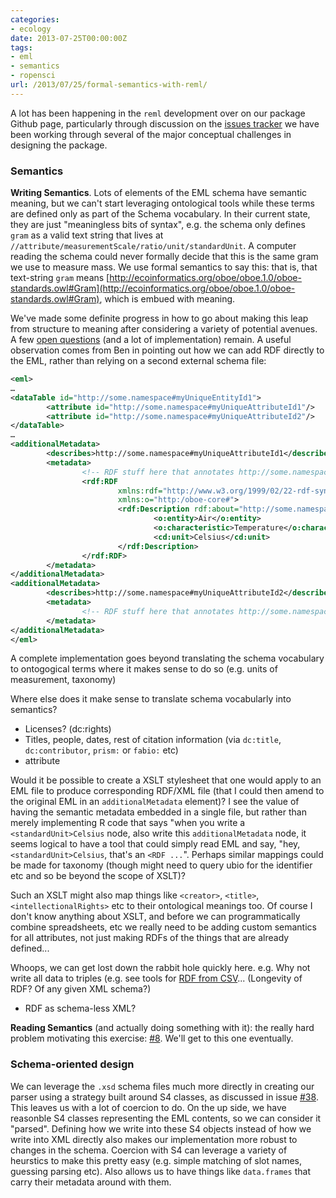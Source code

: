 ```yaml
---
categories:
- ecology
date: 2013-07-25T00:00:00Z
tags:
- eml
- semantics
- ropensci
url: /2013/07/25/formal-semantics-with-reml/
---
```


A lot has been happening in the `reml` development over on our package Github page, particularly through discussion on the [issues tracker](http://ropensci.org/reml) we have been working through several of the major conceptual challenges in designing the package.


### Semantics


**Writing Semantics**.  Lots of elements of the EML schema have semantic meaning, but we can't start leveraging ontological tools while these terms are defined only as part of the Schema vocabulary. In their current state, they are just "meaningless bits of syntax", e.g. the schema only defines `gram` as a valid text string that lives at `//attribute/measurementScale/ratio/unit/standardUnit`. A computer reading the schema could never formally decide that this is the same gram we use to measure mass.  We use formal semantics to say this: that is, that text-string `gram` means [http://ecoinformatics.org/oboe/oboe.1.0/oboe-standards.owl#Gram](http://ecoinformatics.org/oboe/oboe.1.0/oboe-standards.owl#Gram), which is embued with meaning.  

We've made some definite progress in how to go about making this leap from structure to meaning after considering a variety of potential avenues.  A few [open questions](https://github.com/ropensci/reml/issues/5#issuecomment-21573824) (and a lot of implementation) remain.  A useful observation comes from Ben in pointing out how we can add RDF directly to the EML, rather than relying on a second external schema file:


```xml
<eml>
…
<dataTable id="http://some.namespace#myUniqueEntityId1">
        <attribute id="http://some.namespace#myUniqueAttributeId1"/>
        <attribute id="http://some.namespace#myUniqueAttributeId2"/>
</dataTable>
…
<additionalMetadata>
        <describes>http://some.namespace#myUniqueAttributeId1</describes>
        <metadata>
                <!-- RDF stuff here that annotates http://some.namespace#myUniqueAttributeId1 -->
                <rdf:RDF
                        xmlns:rdf="http://www.w3.org/1999/02/22-rdf-syntax-ns#"
                        xmlns:o="http:/oboe-core#">
                        <rdf:Description rdf:about="http://some.namespace#myUniqueAttributeId1">
                                <o:entity>Air</o:entity>
                                <o:characteristic>Temperature</o:characteristic>
                                <cd:unit>Celsius</cd:unit>
                        </rdf:Description>
                </rdf:RDF>
        </metadata>
</additionalMetadata>
<additionalMetadata>
        <describes>http://some.namespace#myUniqueAttributeId2</describes>
        <metadata>
                <!-- RDF stuff here that annotates http://some.namespace#myUniqueAttributeId2 -->
        </metadata>
</additionalMetadata>
</eml>

```






A complete implementation goes beyond translating the schema vocabulary to ontogogical terms where it makes sense to do so (e.g. units of measurement, taxonomy) 

Where else does it make sense to translate schema vocabularly into semantics?  

- Licenses?  (dc:rights)
- Titles, people, dates, rest of citation information (via `dc:title`, `dc:contributor`, `prism:` or `fabio:` etc)
- attribute

Would it be possible to create a XSLT stylesheet that one would apply to an EML file to produce corresponding RDF/XML file (that I could then amend to the original EML in an `additionalMetadata` element)?  I see the value of having the semantic metadata embedded in a single file, but rather than merely implementing R code that says "when you write a `<standardUnit>Celsius` node, also write this `additionalMetadata` node, it seems logical to have a tool that could simply read EML and say, "hey, `<standardUnit>Celsius`, that's an `<RDF ...`".  Perhaps similar mappings could be made for taxonomy (though might need to query ubio for the identifier etc and so be beyond the scope of XSLT)?  

Such an XSLT might also map things like `<creator>`, `<title>`, `<intellectionalRights>` etc to their ontological meanings too.  Of course I don't know anything about XSLT, and before we can programmatically combine spreadsheets, etc we really need to be adding custom semantics for all attributes, not just making RDFs of the things that are already defined...


Whoops, we can get lost down the rabbit hole quickly here. e.g. Why not write all data to triples (e.g. see tools for [RDF from CSV](http://www.w3.org/wiki/ConverterToRdf#CSV_.28Comma-Separated_Values.29)... (Longevity of RDF? Of any given XML schema?)

- RDF as schema-less XML?


**Reading Semantics** (and actually doing something with it): the really hard problem motivating this exercise:  [#8](https://github.com/ropensci/reml/issues/8).  We'll get to this one eventually.  


### Schema-oriented design

We can leverage the `.xsd` schema files much more directly in creating our parser using a strategy built around S4 classes, as discussed in issue [#38](https://github.com/ropensci/reml/issues/38).  This leaves us with a lot of coercion to do. On the up side, we have reasonble S4 classes representing the EML contents, so we can consider it "parsed".  Defining how we write into these S4 objects instead of how we write into XML directly also makes our implementation more robust to changes in the schema. Coercion with S4 can leverage a variety of heurstics to make this pretty easy (e.g. simple matching of slot names, guessing parsing etc).  Also allows us to have things like `data.frames` that carry their metadata around with them.  




